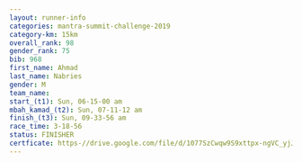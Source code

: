 ```yaml
---
layout: runner-info 
categories: mantra-summit-challenge-2019 
category-km: 15km 
overall_rank: 98
gender_rank: 75
bib: 968
first_name: Ahmad
last_name: Nabries
gender: M
team_name: 
start_(t1): Sun, 06-15-00 am
mbah_kamad_(t2): Sun, 07-11-12 am
finish_(t3): Sun, 09-33-56 am
race_time: 3-18-56
status: FINISHER
certficate: https-//drive.google.com/file/d/1077SzCwqw9S9xttpx-ngVC_yjJyZzRe-/view?usp=sharing
---
```

